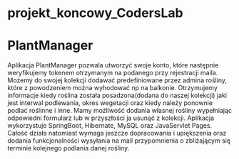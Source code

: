 # projekt_koncowy_CodersLab
# PlantManager

Aplikacja PlantManager pozwala utworzyć swoje konto, które następnie weryfikujemy tokenem otrzymanym na podanego przy rejestracji maila. Możemy do swojej kolekcji dodawać predefiniowane przez admina rośliny, które z powodzeniem można wyhodować np na balkonie. Otrzymujemy informacje kiedy roślina została posadzona(dodana do naszej kolekcji) jaki jest interwal podlewania, okres wegetacji oraz kiedy należy ponownie podlać roślinne i inne. Mamy możliwość dodania własnej rośliny wypełniając odpowiedni formularz lub w przyszłości ja usunąć z kolekcji. Aplikacja wykorzystuje SpringBoot, Hibernate, MySQL oraz JavaServlet Pages. Całość działa natomiast wymaga jeszcze dopracowania i upiększenia oraz dodania funkcjonalności wysyłania na mail przypomnienia o zbliżającym się terminie kolejnego podlania danej rośliny.
